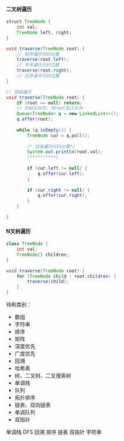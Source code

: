 #### 二叉树遍历

```java
struct TreeNode {
    int val;
    TreeNode left, right;
}

void traverse(TreeNode root) {
    // 前序遍历代码位置
    traverse(root.left);
    // 中序遍历代码位置
    traverse(root.right);
    // 后序遍历代码位置
}

// 层级遍历
void traverse(TreeNode root) {
    if (root == null) return;
    // 初始化队列，将root加入队列
    Queue<TreeNode> q = new LinkedList<>();
    q.offer(root);
    
    while (q.isEmpty()) {
        TreeNode cur = q.poll();
        
        /* 层级遍历代码位置*/
        System.out.println(root.val);
        /**********/
        
        if (cur.left != null) {
            q.offer(cur.left);
        }
        
        if (cur.right != null) {
            q.offer(cur.right);
        }
    }

}
```

#### N叉树遍历

```java
class TreeNode {
    int val;
    TreeNode[] children;
}

void traverse(TreeNode root) {
    for (TreeNode child : root.children) {
        traverse(child);
    }
}
```

待刷类别：
- 数组
- 字符串
- 排序
- 矩阵
- 深度优先
- 广度优先
- 回溯
- 哈希表
- 树、二叉树、二叉搜索树
- 单调栈
- 队列
- 拓扑排序
- 链表、双向链表
- 单调队列
- 双指针


单调栈
DFS
回溯
排序
链表
双指针
字符串